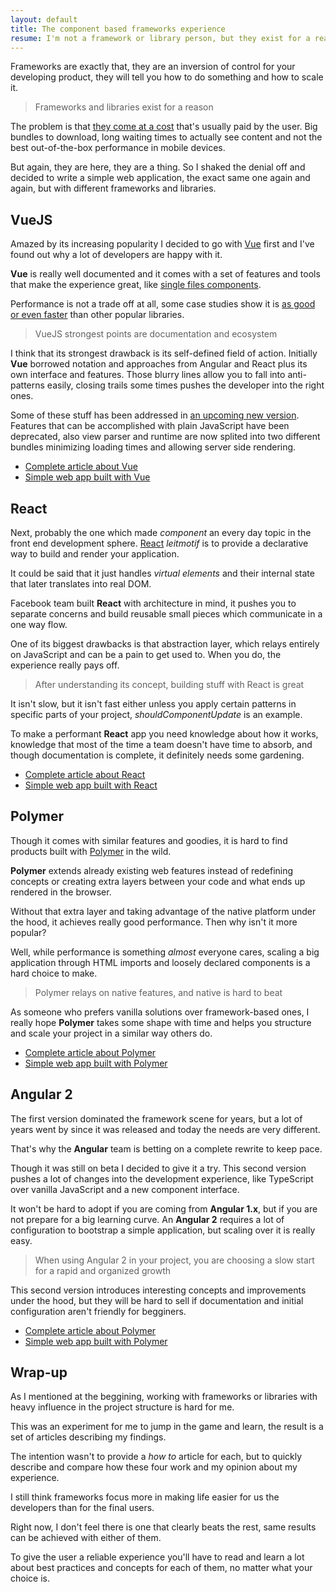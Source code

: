 ```yaml
---
layout: default
title: The component based frameworks experience
resume: I'm not a framework or library person, but they exist for a reason. There's a need of solving things quickly, a clear growth path and fast adoption for new team members.
---
```


Frameworks are exactly that, they are an inversion of control for your developing product, they will tell you how to do something and how to scale it.

> Frameworks and libraries exist for a reason

The problem is that [they come at a cost][cost] that's usually paid by the user. Big bundles to download, long waiting times to actually see content and not the best out-of-the-box performance in mobile devices.

But again, they are here, they are a thing. So I shaked the denial off and decided to write a simple web application, the exact same one again and again, but with different frameworks and libraries.

## VueJS

Amazed by its increasing popularity I decided to go with [Vue][vuejs] first and I've found out why a lot of developers are happy with it.

**Vue** is really well documented and it comes with a set of features and tools that make the experience great, like [single files components][singlefilecomponents].

Performance is not a trade off at all, some case studies show it is [as good or even faster][vuereactperf] than other popular libraries.

> VueJS strongest points are documentation and ecosystem

I think that its strongest drawback is its self-defined field of action. Initially **Vue** borrowed notation and approaches from Angular and React plus its own interface and features. Those blurry lines allow you to fall into anti-patterns easily, closing trails some times pushes the developer into the right ones.

Some of these stuff has been addressed in [an upcoming new version][vue2]. Features that can be accomplished with plain JavaScript have been deprecated, also view parser and runtime are now splited into two different bundles minimizing loading times and allowing server side rendering.

- [Complete article about Vue](/2016/06/building-component-based-app-vue/)
- [Simple web app built with Vue](https://github.com/jeremenichelli/movies/results/vue)


## React

Next, probably the one which made _component_ an every day topic in the front end development sphere. [React][react] _leitmotif_ is to provide a declarative way to build and render your application.

It could be said that it just handles _virtual elements_ and their internal state that later translates into real DOM.

Facebook team built **React** with architecture in mind, it pushes you to separate concerns and build reusable small pieces which communicate in a one way flow.

One of its biggest drawbacks is that abstraction layer, which relays entirely on JavaScript and can be a pain to get used to. When you do, the experience really pays off.

> After understanding its concept, building stuff with React is great

It isn't slow, but it isn't fast either unless you apply certain patterns in specific parts of your project, _shouldComponentUpdate_ is an example.

To make a performant **React** app you need knowledge about how it works, knowledge that most of the time a team doesn't have time to absorb, and though documentation is complete, it definitely needs some gardening.

- [Complete article about React](/2016/07/building-a-component-based-app-react/)
- [Simple web app built with React](https://github.com/jeremenichelli/movies/results/react)


## Polymer

Though it comes with similar features and goodies, it is hard to find products built with [Polymer][polymer] in the wild.

**Polymer** extends already existing web features instead of redefining concepts or creating extra layers between your code and what ends up rendered in the browser.

Without that extra layer and taking advantage of the native platform under the hood, it achieves really good performance. Then why isn't it more popular?

Well, while performance is something _almost_ everyone cares, scaling a big application through HTML imports and loosely declared components is a hard choice to make.

> Polymer relays on native features, and native is hard to beat

As someone who prefers vanilla solutions over framework-based ones, I really hope **Polymer** takes some shape with time and helps you structure and scale your project in a similar way others do.

- [Complete article about Polymer](/2016/08/building-a-component-based-app-polymer/)
- [Simple web app built with Polymer](https://github.com/jeremenichelli/movies/results/polymer)


## Angular 2

The first version dominated the framework scene for years, but a lot of years went by since it was released and today the needs are very different.

That's why the **Angular** team is betting on a complete rewrite to keep pace.

Though it was still on beta I decided to give it a try. This second version pushes a lot of changes into the development experience, like TypeScript over vanilla JavaScript and a new component interface.

It won't be hard to adopt if you are coming from **Angular 1.x**, but if you are not prepare for a big learning curve. An **Angular 2** requires a lot of configuration to bootstrap a simple application, but scaling over it is really easy.

> When using Angular 2 in your project, you are choosing a slow start for a rapid and organized growth

This second version introduces interesting concepts and improvements under the hood, but they will be hard to sell if documentation and initial configuration aren't friendly for begginers.

- [Complete article about Polymer](/2016/08/building-component-based-app-angular-2/)
- [Simple web app built with Polymer](https://github.com/jeremenichelli/movies/results/angular)


## Wrap-up

As I mentioned at the beggining, working with frameworks or libraries with heavy influence in the project structure is hard for me.

This was an experiment for me to jump in the game and learn, the result is a set of articles describing my findings.

The intention wasn't to provide a _how to_ article for each, but to quickly describe and compare how these four work and my opinion about my experience.

I still think frameworks focus more in making life easier for us the developers than for the final users.

Right now, I don't feel there is one that clearly beats the rest, same results can be achieved with either of them.

To give the user a reliable experience you'll have to read and learn a lot about best practices and concepts for each of them, no matter what your choice is.


[vuejs]: https://www.vuejs.org
[singlefilecomponents]: http://vuejs.org/guide/single-file-components.html
[vuereactperf]: https://engineering.footballradar.com/from-a-react-point-of-vue-comparing-reactjs-to-vuejs-for-dynamic-tabular-data/
[vue2]: https://vuejs.org/2016/04/27/announcing-2.0/

[react]: https://facebook.github.io/react/

[polymer]: https://www.polymer-project.org

[angular]: https://angular.io

[cost]: https://aerotwist.com/blog/the-cost-of-frameworks/
